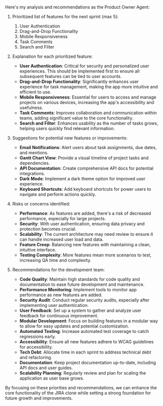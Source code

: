Here's my analysis and recommendations as the Product Owner Agent:

1. Prioritized list of features for the next sprint (max 5):

   1. User Authentication
   2. Drag-and-Drop Functionality
   3. Mobile Responsiveness
   4. Task Comments
   5. Search and Filter

2. Explanation for each prioritized feature:

   - **User Authentication**: Critical for security and personalized user experiences. This should be implemented first to ensure all subsequent features can be tied to user accounts.
   - **Drag-and-Drop Functionality**: Significantly enhances user experience for task management, making the app more intuitive and efficient to use.
   - **Mobile Responsiveness**: Essential for users to access and manage projects on various devices, increasing the app's accessibility and usefulness.
   - **Task Comments**: Improves collaboration and communication within teams, adding significant value to the core functionality.
   - **Search and Filter**: Enhances usability as the number of tasks grows, helping users quickly find relevant information.

3. Suggestions for potential new features or improvements:

   - **Email Notifications**: Alert users about task assignments, due dates, and mentions.
   - **Gantt Chart View**: Provide a visual timeline of project tasks and dependencies.
   - **API Documentation**: Create comprehensive API docs for potential integrations.
   - **Dark Mode**: Implement a dark theme option for improved user experience.
   - **Keyboard Shortcuts**: Add keyboard shortcuts for power users to navigate and perform actions quickly.

4. Risks or concerns identified:

   - **Performance**: As features are added, there's a risk of decreased performance, especially for large projects.
   - **Security**: With user authentication, ensuring data privacy and protection becomes crucial.
   - **Scalability**: The current architecture may need review to ensure it can handle increased user load and data.
   - **Feature Creep**: Balancing new features with maintaining a clean, intuitive interface.
   - **Testing Complexity**: More features mean more scenarios to test, increasing QA time and complexity.

5. Recommendations for the development team:

   - **Code Quality**: Maintain high standards for code quality and documentation to ease future development and maintenance.
   - **Performance Monitoring**: Implement tools to monitor app performance as new features are added.
   - **Security Audit**: Conduct regular security audits, especially after implementing user authentication.
   - **User Feedback**: Set up a system to gather and analyze user feedback for continuous improvement.
   - **Modular Development**: Focus on building features in a modular way to allow for easy updates and potential customization.
   - **Automated Testing**: Increase automated test coverage to catch regressions early.
   - **Accessibility**: Ensure all new features adhere to WCAG guidelines for accessibility.
   - **Tech Debt**: Allocate time in each sprint to address technical debt and refactoring.
   - **Documentation**: Keep project documentation up-to-date, including API docs and user guides.
   - **Scalability Planning**: Regularly review and plan for scaling the application as user base grows.

By focusing on these priorities and recommendations, we can enhance the core functionality of the JIRA clone while setting a strong foundation for future growth and improvements.